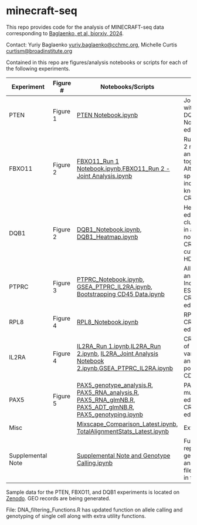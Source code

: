 # minecraft-seq
This repo provides code for the analysis of MINECRAFT-seq data corresponding to [Baglaenko, et al, biorxiv, 2024](https://www.biorxiv.org/content/10.1101/2024.03.28.587175v1).

Contact: Yuriy Baglaenko yuriy.baglaenko@cchmc.org, Michelle Curtis curtism@broadinstitute.org

Contained in this repo are figures/analysis notebooks or scripts for each of the following experiments.

| Experiment  |  Figure # | Notebooks/Scripts | Notes |
|--------|----------|----------|----------|
| PTEN  | Figure 1 | [PTEN Notebook.ipynb](./figures/PTEN/PTEN_FBXO11_DQB1_Github.ipynb) | Joint Notebook with DQB1/FBXO11. No CRISPR editing |
| FBXO11 | Figure 2 | [FBXO11_Run 1 Notebook.ipynb](./figures/FBXO11/PTEN_FBXO11_DQB1_Analysis.ipynb),[FBXO11_Run 2 - Joint Analysis.ipynb](./figures/FBXO11/FBXO11_Run2_Joint_Github.ipynb)| Run 1 and Run 2 merged and analyzed together. Alternative splicing to induce a knockout with CRISPR |
| DQB1 | Figure 2 | [DQB1_Notebook.ipynb](./figures/DQB1/PTEN_FBXO11_DQB1_Github.ipynb), [DQB1_Heatmap.ipynb](./figures/DQB1/DQB1_Heatmap_Github.ipynb)| Heatmap and editing clustering done in a separate notebook. CRISPR-Cas cutting and HDR. |
| PTPRC | Figure 3 | [PTPRC_Notebook.ipynb](./figures/PTPRC/PTPRC_Github.ipynb), [GSEA_PTPRC_IL2RA.ipynb](./figures/Misc/GSEA_PTPRC_IL2RA.ipynb), [Bootstrapping CD45 Data.ipynb](./figures/PTPRC/PTPRC_Analysis_Bootstrap_Laters.ipynb)| All PTRPC analysis. Induction of ESC with CRISPR base editors|
| RPL8 | Figure 4 | [RPL8_Notebook.ipynb](./figures/RPL8/RPL8_Github.ipynb)| RPL8 eQTL CRISPR base editing | 
| IL2RA | Figure 4 | [IL2RA_Run 1.ipynb](./figures/IL2RA/IL2RA_Run1_Github.ipynb),[IL2RA_Run 2.ipynb](./figures/IL2RA/IL2RA_Run2_Github.ipynb), [IL2RA_Joint Analysis Notebook 2.ipynb](./figures/IL2RA/IL2RA_joint_Github.ipynb),[GSEA_PTPRC_IL2RA.ipynb](./figures/Misc/GSEA_PTPRC_IL2RA.ipynb)| CRISPR editing of IL2RA variant in Th1 and Treg polarized naive CD4 T cells
| PAX5 | Figure 5 | [PAX5_genotype_analysis.R](./figures/PAX5/PAX5_genotype_analysis.R), [PAX5_RNA_analysis.R](./figures/PAX5/PAX5_RNA_analysis.R), [PAX5_RNA_glmNB.R](./figures/PAX5/PAX5_RNA_glmNB.R), [PAX5_ADT_glmNB.R](./figures/PAX5/PAX5_ADT_glmNB.R),  [PAX5_genotyping.ipynb](./figures/PAX5/PAX5_AlleleCalling_Github.ipynb)| PAX5 multiplexed editing with CRIPSR base editors |
| Misc |  | [Mixscape_Comparison_Latest.ipynb](./figures/Misc/Mixscape_Comparison_Latest.ipynb), [TotalAlignmentStats_Latest.ipynb](./figures/Misc/TotalAlignmentStats_Latest.ipynb)| Extras|
| Supplemental Note | |[Supplemental Note and Genotype Calling.ipynb](./figures/SupplementaryNote/SupplementaryNote_Github.ipynb) | Fully replicatable genotyping analysis. Key files deposited in folder | 

Sample data for the PTEN, FBXO11, and DQB1 experiments is located on [Zenodo](https://zenodo.org/records/10932681). GEO records are being generated. 

File: DNA_filtering_Functions.R has updated function on allele calling and genotyping of single cell along with extra utility functions.
